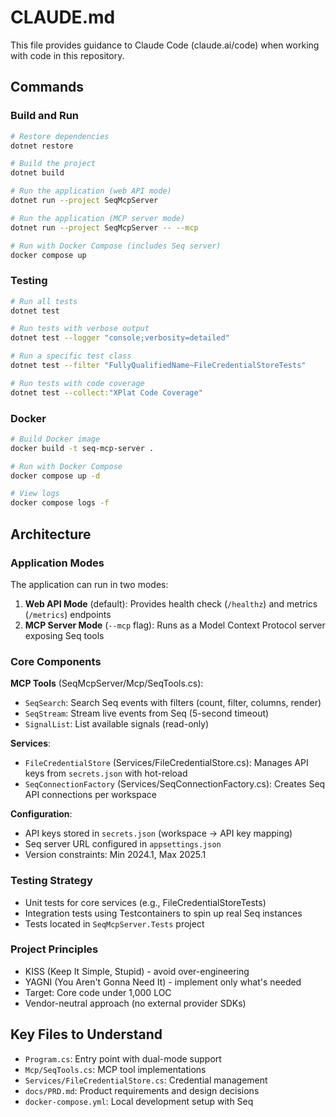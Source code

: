 # CLAUDE.md

This file provides guidance to Claude Code (claude.ai/code) when working with code in this repository.

## Commands

### Build and Run
```bash
# Restore dependencies
dotnet restore

# Build the project
dotnet build

# Run the application (web API mode)
dotnet run --project SeqMcpServer

# Run the application (MCP server mode)
dotnet run --project SeqMcpServer -- --mcp

# Run with Docker Compose (includes Seq server)
docker compose up
```

### Testing
```bash
# Run all tests
dotnet test

# Run tests with verbose output
dotnet test --logger "console;verbosity=detailed"

# Run a specific test class
dotnet test --filter "FullyQualifiedName~FileCredentialStoreTests"

# Run tests with code coverage
dotnet test --collect:"XPlat Code Coverage"
```

### Docker
```bash
# Build Docker image
docker build -t seq-mcp-server .

# Run with Docker Compose
docker compose up -d

# View logs
docker compose logs -f
```

## Architecture

### Application Modes
The application can run in two modes:
1. **Web API Mode** (default): Provides health check (`/healthz`) and metrics (`/metrics`) endpoints
2. **MCP Server Mode** (`--mcp` flag): Runs as a Model Context Protocol server exposing Seq tools

### Core Components

**MCP Tools** (SeqMcpServer/Mcp/SeqTools.cs):
- `SeqSearch`: Search Seq events with filters (count, filter, columns, render)
- `SeqStream`: Stream live events from Seq (5-second timeout)
- `SignalList`: List available signals (read-only)

**Services**:
- `FileCredentialStore` (Services/FileCredentialStore.cs): Manages API keys from `secrets.json` with hot-reload
- `SeqConnectionFactory` (Services/SeqConnectionFactory.cs): Creates Seq API connections per workspace

**Configuration**:
- API keys stored in `secrets.json` (workspace → API key mapping)
- Seq server URL configured in `appsettings.json`
- Version constraints: Min 2024.1, Max 2025.1

### Testing Strategy
- Unit tests for core services (e.g., FileCredentialStoreTests)
- Integration tests using Testcontainers to spin up real Seq instances
- Tests located in `SeqMcpServer.Tests` project

### Project Principles
- KISS (Keep It Simple, Stupid) - avoid over-engineering
- YAGNI (You Aren't Gonna Need It) - implement only what's needed
- Target: Core code under 1,000 LOC
- Vendor-neutral approach (no external provider SDKs)

## Key Files to Understand
- `Program.cs`: Entry point with dual-mode support
- `Mcp/SeqTools.cs`: MCP tool implementations
- `Services/FileCredentialStore.cs`: Credential management
- `docs/PRD.md`: Product requirements and design decisions
- `docker-compose.yml`: Local development setup with Seq